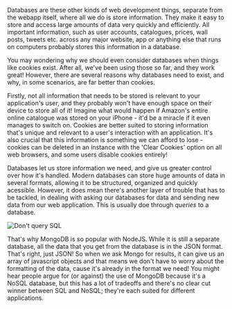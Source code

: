 Databases are these other kinds of web development things, separate from the webapp itself, where all we do is store information. They make it easy to store and access large amounts of data very quickly and efficiently. All important information, such as user accounts, catalogues, prices, wall posts, tweets etc. across any major website, app or anything else that runs on computers probably stores this information in a database.

You may wondering why we should even consider databases when things like cookies exist. After all, we've been using those so far, and they work great! However, there are several reasons why databases need to exist, and why, in some scenarios, are far better than cookies.

Firstly, not all information that needs to be stored is relevant to your application's user, and they probably won't have enough space on their device to store all of it! Imagine what would happen if Amazon's entire online catalogue was stored on your iPhone - it'd be a miracle if it even manages to switch on. Cookies are better suited to storing information that's unique and relevant to a user's interaction with an application. It's also crucial that this information is something we can afford to lose - cookies can be deleted in an instance with the 'Clear Cookies' option on all web browsers, and some users disable cookies entirely!

Databases let us store information we need, and give us greater control over how it's handled. Modern databases can store huge amounts of data in several formats, allowing it to be structured, organized and quickly acessible. However, it does mean there's another layer of trouble that has to be tackled, in dealing with asking our databases for data and sending new data from our web application. This is usually doe through *queries* to a database.

![Don't query SQL](http://www.quickmeme.com/img/9a/9a87002957d106568dcfc2b8135c213b608a268232d7259fbc19d42b831488cd.jpg)

That's why MongoDB is so popular with NodeJS. While it is still a separate database, all the data that you get from the database is in the 
JSON format. That's right, just JSON! So when we ask Mongo for results, it can give us an array of javascript objects and that means we don't have to worry about the formatting of the data, cause it's already in the format we need! You might hear people argue for (or against) the use of MongoDB because it's a NoSQL database, but this has a lot of tradeoffs and there's no clear cut winner between SQL and NoSQL; they're each suited for different applications.
